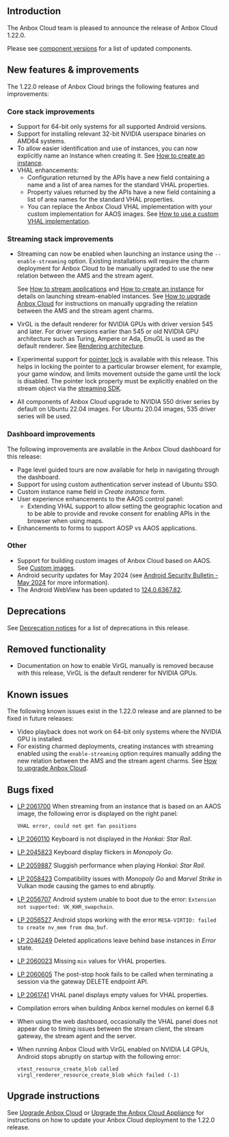 ## Introduction

The Anbox Cloud team is pleased to announce the release of Anbox Cloud 1.22.0.

Please see [component versions](https://anbox-cloud.io/docs/reference/component-versions) for a list of updated components.

## New features & improvements

The 1.22.0 release of Anbox Cloud brings the following features and improvements:

### Core stack improvements
* Support for 64-bit only systems for all supported Android versions.<!--AC-1890, AC-2428-->
* Support for installing relevant 32-bit NVIDIA userspace binaries on AMD64 systems.<!--AC-2450-->
* To allow easier identification and use of instances, you can now explicitly name an instance when creating it. See [How to create an instance](https://anbox-cloud.io/docs/howto/instance/create).<!--AC-2395-->
* VHAL enhancements:
    - Configuration returned by the APIs have a new field containing a name and a list of area names for the standard VHAL properties.<!--AC-2290 and AC-2289-->
    - Property values returned by the APIs have a new field containing a list of area names for the standard VHAL properties.<!--AC-2290-->
    - You can replace the Anbox Cloud VHAL implementation with your custom implementation for AAOS images. See [How to use a custom VHAL implementation](tbd). <!--AC-2371-->

### Streaming stack improvements

* Streaming can now be enabled when launching an instance using the `--enable-streaming` option. Existing installations will require the charm deployment for Anbox Cloud to be manually upgraded to use the new relation between the AMS and the stream agent.

  See [How to stream applications](https://anbox-cloud.io/docs/howto/application/stream) and [How to create an instance](https://anbox-cloud.io/docs/howto/instance/create) for details on launching stream-enabled instances. See [How to upgrade Anbox Cloud](https://anbox-cloud.io/docs/howto/update/upgrade-anbox) for instructions on manually upgrading the relation between the AMS and the stream agent charms.<!--Ac-2460 and AC-2360-->

* VirGL is the default renderer for NVIDIA GPUs with driver version 545 and later. For driver versions earlier than 545 or old NVIDIA GPU architecture such as Turing, Ampere or Ada, EmuGL is used as the default renderer. See [Rendering architecture](https://anbox-cloud.io/docs/explanation/rendering-architecture).<!--AC-2459, AC-2270 and AC-2348-->
* Experimental support for [pointer lock](https://developer.mozilla.org/en-US/docs/Web/API/Pointer_Lock_API) is available with this release. This helps in locking the pointer to a particular browser element, for example, your game window, and limits movement outside the game until the lock is disabled. The pointer lock property must be explicitly enabled on the stream object via the [streaming SDK](https://github.com/canonical/anbox-streaming-sdk).<!--AC-2379-->
* All components of Anbox Cloud upgrade to NVIDIA 550 driver series by default on Ubuntu 22.04 images. For Ubuntu 20.04 images, 535 driver series will be used. <!--AC-2309-->

### Dashboard improvements

The following improvements are available in the Anbox Cloud dashboard for this release:

* Page level guided tours are now available for help in navigating through the dashboard.
* Support for using custom authentication server instead of Ubuntu SSO.
* Custom instance name field in *Create instance* form.
* User experience enhancements to the AAOS control panel:
  - Extending VHAL support to allow setting the geographic location and to be able to provide and revoke consent for enabling APIs in the browser when using maps.
* Enhancements to forms to support AOSP vs AAOS applications.

### Other

* Support for building custom images of Anbox Cloud based on AAOS. See [Custom images](tbd).<!--AC-2458-->
* Android security updates for May 2024 (see [Android Security Bulletin - May 2024](https://source.android.com/docs/security/bulletin/2024-05-01) for more information).<!--AC-2437-->
* The Android WebView has been updated to [124.0.6367.82](https://chromereleases.googleblog.com/2024/04/chrome-for-android-update_24.html).

## Deprecations

See [Deprecation notices](tbd) for a list of deprecations in this release.

## Removed functionality

* Documentation on how to enable VirGL manually is removed because with this release, VirGL is the default renderer for NVIDIA GPUs.

## Known issues

The following known issues exist in the 1.22.0 release and are planned to be fixed in future releases:

* Video playback does not work on 64-bit only systems where the NVIDIA GPU is installed.
* For existing charmed deployments, creating instances with streaming enabled using the `enable-streaming` option requires manually adding the new relation between the AMS and the stream agent charms. See [How to upgrade Anbox Cloud](https://anbox-cloud.io/docs/howto/update/upgrade-anbox).

## Bugs fixed

* [LP 2061700](https://bugs.launchpad.net/anbox-cloud/+bug/2061700) When streaming from an instance that is based on an AAOS image, the following error is displayed on the right panel:<!--AC-2456-->

  ```
  VHAL error, could not get fan positions
  ```
* [LP 2060110](https://bugs.launchpad.net/anbox-cloud/+bug/2060110) Keyboard is not displayed in the *Honkai: Star Rail*.<!--AC-2446-->
* [LP 2045823](https://bugs.launchpad.net/anbox-cloud/+bug/2045823) Keyboard display flickers in *Monopoly Go*. <!--AC-2439 and 2168-->
* [LP 2059887](https://bugs.launchpad.net/anbox-cloud/+bug/2059887) Sluggish performance when playing *Honkai: Star Rail*.<!--AC-2433-->
* [LP 2058423](https://bugs.launchpad.net/anbox-cloud/+bug/2058423) Compatibility issues with *Monopoly Go* and *Marvel Strike* in Vulkan mode causing the games to end abruptly.<!--AC-2402-->
* [LP 2056707](https://bugs.launchpad.net/anbox-cloud/+bug/2056707) Android system unable to boot due to the error: `Extension not supported: VK_KHR_swapchain`. <!--AC-2363-->
* [LP 2056527](https://bugs.launchpad.net/anbox-cloud/+bug/2056527) Android stops working with the error `MESA-VIRTIO: failed to create nv_mem from dma_buf`.<!--AC-2357-->
* [LP 2046249](https://bugs.launchpad.net/anbox-cloud/+bug/2046249) Deleted applications leave behind base instances in *Error* state.<!--AC-2257-->
* [LP 2060023](https://bugs.launchpad.net/anbox-cloud/+bug/2060023) Missing `min` values for VHAL properties.
* [LP 2060605](https://bugs.launchpad.net/anbox-cloud/+bug/2060605) The post-stop hook fails to be called when terminating a session via the gateway DELETE endpoint API.
* [LP 2061741](https://bugs.launchpad.net/anbox-cloud/+bug/2061741) VHAL panel displays empty values for VHAL properties.
* Compilation errors when building Anbox kernel modules on kernel 6.8 <!--AC-2359-->
* When using the web dashboard, occasionally the VHAL panel does not appear due to timing issues between the stream client, the stream gateway, the stream agent and the server.<!--AC-2288 and AC-2286-->
* When running Anbox Cloud with VirGL enabled on NVIDIA L4 GPUs, Android stops abruptly on startup with the following error:<!--AC-2335-->

  ```
  vtest_resource_create_blob called virgl_renderer_resource_create_blob which failed (-1)
  ```
## Upgrade instructions

See [Upgrade Anbox Cloud](https://anbox-cloud.io/docs/howto/update/upgrade-anbox) or [Upgrade the Anbox Cloud Appliance](https://anbox-cloud.io/docs/howto/update/upgrade-appliance) for instructions on how to update your Anbox Cloud deployment to the 1.22.0 release.
